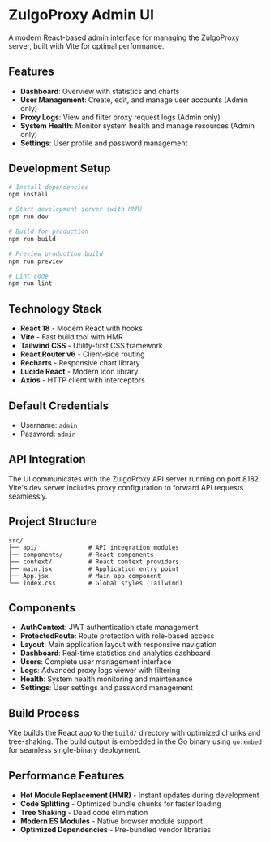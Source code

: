 # ZulgoProxy Admin UI

A modern React-based admin interface for managing the ZulgoProxy server, built with Vite for optimal performance.

## Features

- **Dashboard**: Overview with statistics and charts
- **User Management**: Create, edit, and manage user accounts (Admin only)
- **Proxy Logs**: View and filter proxy request logs (Admin only)
- **System Health**: Monitor system health and manage resources (Admin only)
- **Settings**: User profile and password management

## Development Setup

```bash
# Install dependencies
npm install

# Start development server (with HMR)
npm run dev

# Build for production
npm run build

# Preview production build
npm run preview

# Lint code
npm run lint
```

## Technology Stack

- **React 18** - Modern React with hooks
- **Vite** - Fast build tool with HMR
- **Tailwind CSS** - Utility-first CSS framework
- **React Router v6** - Client-side routing
- **Recharts** - Responsive chart library
- **Lucide React** - Modern icon library
- **Axios** - HTTP client with interceptors

## Default Credentials

- Username: `admin`
- Password: `admin`

## API Integration

The UI communicates with the ZulgoProxy API server running on port 8182. Vite's dev server includes proxy configuration to forward API requests seamlessly.

## Project Structure

```
src/
├── api/              # API integration modules
├── components/       # React components
├── context/          # React context providers
├── main.jsx          # Application entry point
├── App.jsx           # Main app component
└── index.css         # Global styles (Tailwind)
```

## Components

- **AuthContext**: JWT authentication state management
- **ProtectedRoute**: Route protection with role-based access
- **Layout**: Main application layout with responsive navigation
- **Dashboard**: Real-time statistics and analytics dashboard
- **Users**: Complete user management interface
- **Logs**: Advanced proxy logs viewer with filtering
- **Health**: System health monitoring and maintenance
- **Settings**: User settings and password management

## Build Process

Vite builds the React app to the `build/` directory with optimized chunks and tree-shaking. The build output is embedded in the Go binary using `go:embed` for seamless single-binary deployment.

## Performance Features

- **Hot Module Replacement (HMR)** - Instant updates during development
- **Code Splitting** - Optimized bundle chunks for faster loading
- **Tree Shaking** - Dead code elimination
- **Modern ES Modules** - Native browser module support
- **Optimized Dependencies** - Pre-bundled vendor libraries